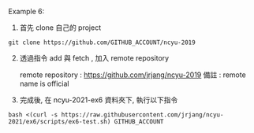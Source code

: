 Example 6:

1. 首先 clone 自己的 project

```
git clone https://github.com/GITHUB_ACCOUNT/ncyu-2019
```

2. 透過指令 add 與 fetch , 加入 remote repository
  
   remote repository : https://github.com/jrjang/ncyu-2019
   備註 : remote name is official

3. 完成後, 在 ncyu-2021-ex6 資料夾下, 執行以下指令

```
bash <(curl -s https://raw.githubusercontent.com/jrjang/ncyu-2021/ex6/scripts/ex6-test.sh) GITHUB_ACCOUNT
```

